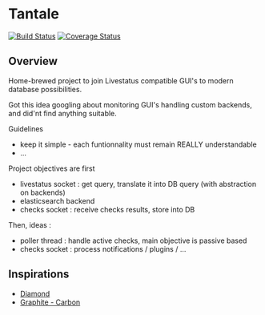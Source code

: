 # Tantale

[![Build Status](https://travis-ci.org/redref/tantale.svg?branch=master)](https://travis-ci.org/redref/tantale) [![Coverage Status](https://coveralls.io/repos/github/redref/tantale/badge.svg?branch=master)](https://coveralls.io/github/redref/tantale?branch=master)

## Overview

Home-brewed project to join Livestatus compatible GUI's to modern database possibilities.

Got this idea googling about monitoring GUI's handling custom backends, and did'nt find anything suitable.

Guidelines
  * keep it simple - each funtionnality must remain REALLY understandable
  * ...

Project objectives are first
  * livestatus socket : get query, translate it into DB query (with abstraction on backends)
  * elasticsearch backend
  * checks socket : receive checks results, store into DB

Then, ideas :
  * poller thread : handle active checks, main objective is passive based
  * checks socket : process notifications / plugins / ...

## Inspirations

  * [Diamond](https://github.com/python-diamond/Diamond)
  * [Graphite - Carbon](https://github.com/graphite-project/carbon)